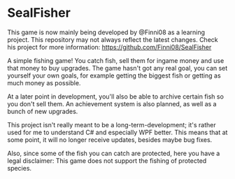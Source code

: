 # SealFisher

This game is now mainly being developed by @Finni08 as a learning project. This repository may not always reflect the latest changes. Check his project for more information: https://github.com/Finni08/SealFisher

A simple fishing game! You catch fish, sell them for ingame money and use that money to buy upgrades. The game hasn't got any real goal, you can set yourself your own goals, for example getting the biggest fish or getting as much money as possible.

At a later point in development, you'll also be able to archive certain fish so you don't sell them. An achievement system is also planned, as well as a bunch of new upgrades.

This project isn't really meant to be a long-term-development; it's rather used for me to understand C# and especially WPF better. This means that at some point, it will no longer receive updates, besides maybe bug fixes.

Also, since some of the fish you can catch are protected, here you have a legal disclaimer: This game does not support the fishing of protected species.
